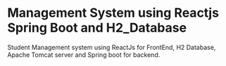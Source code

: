 # Management System using Reactjs Spring Boot and H2_Database
Student Management system using ReactJs for FrontEnd, H2 Database, Apache Tomcat server and Spring boot for backend.
